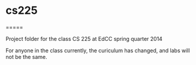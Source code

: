 # cs225
=====

Project folder for the class CS 225 at EdCC spring quarter 2014

For anyone in the class currently, the curiculum has changed, and labs will not be the same.

